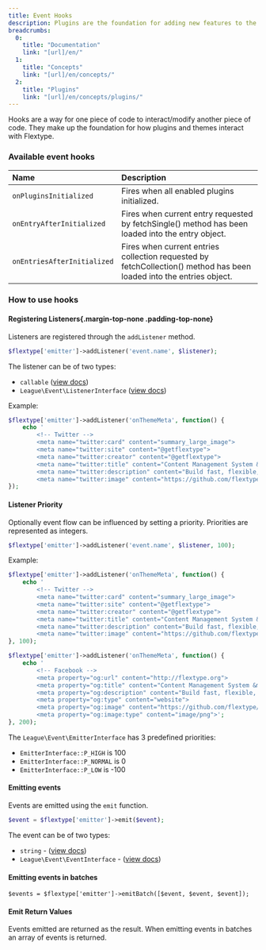 ```yaml
---
title: Event Hooks
description: Plugins are the foundation for adding new features to the Flextype by extending it. Each Flextype plugin is an additional piece of software that can be easily installed to extend the functionality of Flextype core.
breadcrumbs:
  0:
    title: "Documentation"
    link: "[url]/en/"
  1:
    title: "Concepts"
    link: "[url]/en/concepts/"
  2:
    title: "Plugins"
    link: "[url]/en/concepts/plugins/"
---
```


Hooks are a way for one piece of code to interact/modify another piece of code. They make up the foundation for how plugins and themes interact with Flextype.

### Available event hooks

| Name | Description |
| :------------- | :------------- |
| `onPluginsInitialized` | Fires when all enabled plugins initialized. |
| `onEntryAfterInitialized` | Fires when current entry requested by fetchSingle() method has been loaded into the entry object. |
| `onEntriesAfterInitialized` | Fires when current entries collection requested by fetchCollection() method has been loaded into the entries object. |


### How to use hooks

#### Registering Listeners{.margin-top-none .padding-top-none}

Listeners are registered through the `addListener` method.

```php
$flextype['emitter']->addListener('event.name', $listener);
```

The listener can be of two types:
* `callable` (<a href="https://event.thephpleague.com/2.0/listeners/callables/">view docs</a>)
* `League\Event\ListenerInterface` (<a href="https://event.thephpleague.com/2.0/listeners/classes/">view docs</a>)

Example:
```php
$flextype['emitter']->addListener('onThemeMeta', function() {
    echo '
        <!-- Twitter -->
        <meta name="twitter:card" content="summary_large_image">
        <meta name="twitter:site" content="@getflextype">
        <meta name="twitter:creator" content="@getflextype">
        <meta name="twitter:title" content="Content Management System &mdash; Flextype">
        <meta name="twitter:description" content="Build fast, flexible, easier to manage websites with Flextype.">
        <meta name="twitter:image" content="https://github.com/flextype/flextype/raw/dev/site/plugins/admin/preview.png">';
});
```

#### Listener Priority

Optionally event flow can be influenced by setting a priority. Priorities are represented as integers.

```php
$flextype['emitter']->addListener('event.name', $listener, 100);
```

Example:
```php
$flextype['emitter']->addListener('onThemeMeta', function() {
    echo '
        <!-- Twitter -->
        <meta name="twitter:card" content="summary_large_image">
        <meta name="twitter:site" content="@getflextype">
        <meta name="twitter:creator" content="@getflextype">
        <meta name="twitter:title" content="Content Management System &mdash; Flextype">
        <meta name="twitter:description" content="Build fast, flexible, easier to manage websites with Flextype.">
        <meta name="twitter:image" content="https://github.com/flextype/flextype/raw/dev/site/plugins/admin/preview.png">';
}, 100);

$flextype['emitter']->addListener('onThemeMeta', function() {
    echo '
        <!-- Facebook -->
        <meta property="og:url" content="http://flextype.org">
        <meta property="og:title" content="Content Management System &mdash; Flextype">
        <meta property="og:description" content="Build fast, flexible, easier to manage websites with Flextype.">
        <meta property="og:type" content="website">
        <meta property="og:image" content="https://github.com/flextype/flextype/raw/dev/site/plugins/admin/preview.png">
        <meta property="og:image:type" content="image/png">';
}, 200);
```

The `League\Event\EmitterInterface` has 3 predefined priorities:

* `EmitterInterface::P_HIGH` is 100
* `EmitterInterface::P_NORMAL` is 0
* `EmitterInterface::P_LOW` is -100

#### Emitting events

Events are emitted using the `emit` function.

```php
$event = $flextype['emitter']->emit($event);
```

The event can be of two types:

* `string` - (<a href="https://event.thephpleague.com/2.0/events/named/">view docs</a>)
* `League\Event\EventInterface` - (<a href="https://event.thephpleague.com/2.0/events/classes/">view docs</a>)

#### Emitting events in batches

```
$events = $flextype['emitter']->emitBatch([$event, $event, $event]);
```

#### Emit Return Values

Events emitted are returned as the result. When emitting events in batches an array of events is returned.
